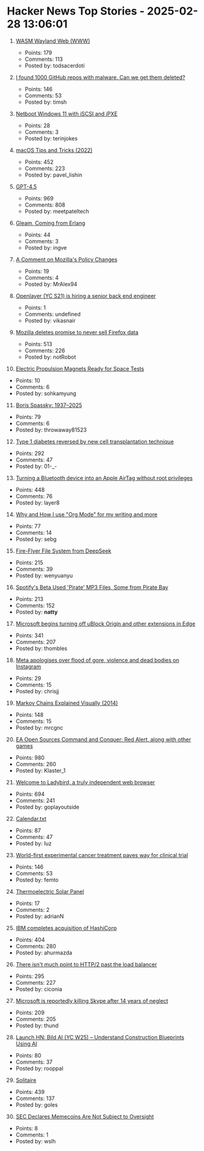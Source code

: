# Hacker News Top Stories - 2025-02-28 13:06:01

1. [WASM Wayland Web (WWW)](https://joeyh.name/blog/entry/WASM_Wayland_Web_WWW/)
   - Points: 179
   - Comments: 113
   - Posted by: todsacerdoti

2. [I found 1000 GitHub repos with malware. Can we get them deleted?](https://timsh.org/github-scam-investigation-thousands-of-mods-and-cracks-stealing-your-data/)
   - Points: 146
   - Comments: 53
   - Posted by: timsh

3. [Netboot Windows 11 with iSCSI and iPXE](https://terinstock.com/post/2025/02/Netboot-Windows-11-with-iSCSI-and-iPXE/)
   - Points: 28
   - Comments: 3
   - Posted by: terinjokes

4. [macOS Tips and Tricks (2022)](https://saurabhs.org/macos-tips)
   - Points: 452
   - Comments: 223
   - Posted by: pavel_lishin

5. [GPT-4.5](https://openai.com/index/introducing-gpt-4-5/)
   - Points: 969
   - Comments: 808
   - Posted by: meetpateltech

6. [Gleam, Coming from Erlang](https://olano.dev/blog/gleam-coming-from-erlang/)
   - Points: 44
   - Comments: 3
   - Posted by: ingve

7. [A Comment on Mozilla's Policy Changes](https://www.waterfox.net/blog/a-comment-on-mozilla-changes/)
   - Points: 19
   - Comments: 4
   - Posted by: MrAlex94

8. [Openlayer (YC S21) is hiring a senior back end engineer](https://www.ycombinator.com/companies/openlayer/jobs/yIE9WI3-senior-backend-engineer)
   - Points: 1
   - Comments: undefined
   - Posted by: vikasnair

9. [Mozilla deletes promise to never sell Firefox data](https://twitter.com/LundukeJournal/status/1895249805338886591)
   - Points: 513
   - Comments: 226
   - Posted by: notRobot

10. [Electric Propulsion Magnets Ready for Space Tests](https://spectrum.ieee.org/electric-propulsion-thruster)
   - Points: 10
   - Comments: 6
   - Posted by: sohkamyung

11. [Boris Spassky: 1937–2025](https://en.chessbase.com/post/boris-spassky-1937-2025)
   - Points: 79
   - Comments: 6
   - Posted by: throwaway81523

12. [Type 1 diabetes reversed by new cell transplantation technique](https://newatlas.com/diabetes/islet-transplantation-type-1-diabetes/)
   - Points: 292
   - Comments: 47
   - Posted by: 01-_-

13. [Turning a Bluetooth device into an Apple AirTag without root privileges](https://nroottag.github.io/)
   - Points: 448
   - Comments: 76
   - Posted by: layer8

14. [Why and How I use "Org Mode" for my writing and more](https://www.evalapply.org/posts/why-and-how-i-use-org-mode/index.html)
   - Points: 77
   - Comments: 14
   - Posted by: sebg

15. [Fire-Flyer File System from DeepSeek](https://github.com/deepseek-ai/3FS)
   - Points: 215
   - Comments: 39
   - Posted by: wenyuanyu

16. [Spotify's Beta Used 'Pirate' MP3 Files, Some from Pirate Bay](https://torrentfreak.com/spotifys-beta-used-pirate-mp3-files-some-from-pirate-bay-170509/)
   - Points: 213
   - Comments: 152
   - Posted by: __natty__

17. [Microsoft begins turning off uBlock Origin and other extensions in Edge](https://www.neowin.net/news/microsoft-begins-turning-off-ublock-origin-and-other-extensions-in-edge/)
   - Points: 341
   - Comments: 207
   - Posted by: thombles

18. [Meta apologises over flood of gore, violence and dead bodies on Instagram](https://www.theguardian.com/technology/2025/feb/28/meta-apologises-over-flood-of-gore-violence-and-dead-bodies-on-instagram)
   - Points: 29
   - Comments: 15
   - Posted by: chrisjj

19. [Markov Chains Explained Visually (2014)](https://setosa.io/ev/markov-chains/)
   - Points: 148
   - Comments: 15
   - Posted by: mrcgnc

20. [EA Open Sources Command and Conquer: Red Alert, along with other games](https://github.com/electronicarts/CnC_Red_Alert)
   - Points: 980
   - Comments: 260
   - Posted by: Klaster_1

21. [Welcome to Ladybird, a truly independent web browser](https://github.com/LadybirdBrowser/ladybird)
   - Points: 694
   - Comments: 241
   - Posted by: goplayoutside

22. [Calendar.txt](https://terokarvinen.com/2021/calendar-txt/)
   - Points: 87
   - Comments: 47
   - Posted by: Iuz

23. [World-first experimental cancer treatment paves way for clinical trial](https://www.wehi.edu.au/news/world-first-experimental-cancer-treatment-paves-way-for-clinical-trial/)
   - Points: 146
   - Comments: 53
   - Posted by: femto

24. [Thermoelectric Solar Panel](https://simplifier.neocities.org/thermosolar)
   - Points: 17
   - Comments: 2
   - Posted by: adrianN

25. [IBM completes acquisition of HashiCorp](https://newsroom.ibm.com/2025-02-27-ibm-completes-acquisition-of-hashicorp,-creates-comprehensive,-end-to-end-hybrid-cloud-platform)
   - Points: 404
   - Comments: 280
   - Posted by: ahurmazda

26. [There isn't much point to HTTP/2 past the load balancer](https://byroot.github.io/ruby/performance/2025/02/24/http2-past-the-load-balancer.html)
   - Points: 295
   - Comments: 227
   - Posted by: ciconia

27. [Microsoft is reportedly killing Skype after 14 years of neglect](https://www.windowscentral.com/microsoft/microsoft-is-reportedly-killing-skype-after-14-years-of-neglect)
   - Points: 209
   - Comments: 205
   - Posted by: thund

28. [Launch HN: Bild AI (YC W25) – Understand Construction Blueprints Using AI](undefined)
   - Points: 80
   - Comments: 37
   - Posted by: rooppal

29. [Solitaire](https://localthunk.com/blog/solitaire)
   - Points: 439
   - Comments: 137
   - Posted by: goles

30. [SEC Declares Memecoins Are Not Subject to Oversight](https://www.nytimes.com/2025/02/27/business/sec-memecoins.html)
   - Points: 8
   - Comments: 1
   - Posted by: wslh

